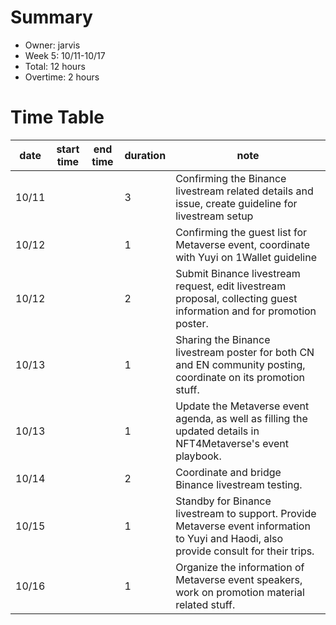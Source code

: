 # Summary
   * Owner: jarvis
   * Week 5: 10/11-10/17
   * Total: 12 hours
   * Overtime: 2 hours

   # Time Table
   | date  | start time  | end time | duration  |  note |
   |---|---|---|---|---|
   | 10/11  |   |   | 3  | Confirming the Binance livestream related details and issue, create guideline for livestream setup |
   | 10/12  |   |   | 1  | Confirming the guest list for Metaverse event, coordinate with Yuyi on 1Wallet guideline |
   | 10/12  |   |   | 2  | Submit Binance livestream request, edit livestream proposal, collecting guest information and for promotion poster. |
   | 10/13  |   |   | 1  | Sharing the Binance livestream poster for both CN and EN community posting, coordinate on its promotion stuff. |
   | 10/13  |   |   | 1  | Update the Metaverse event agenda, as well as filling the updated details in NFT4Metaverse's event playbook. |
   | 10/14  |   |   | 2  | Coordinate and bridge Binance livestream testing. |
   | 10/15  |   |   | 1  | Standby for Binance livestream to support. Provide Metaverse event information to Yuyi and Haodi, also provide consult for their trips. |
   | 10/16  |   |   | 1  | Organize the information of Metaverse event speakers, work on promotion material related stuff. |  
